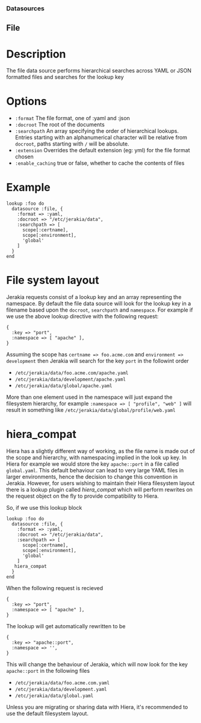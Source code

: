 ### Datasources ###

## File ##

# Description #

The file data source performs hierarchical searches across YAML or JSON formatted files and searches for the lookup key

# Options #

* `:format`  The file format, one of :yaml and :json
* `:docroot` The root of the documents
* `:searchpath` An array specifying the order of hierarchical lookups.  Entries starting with an alphanumerical character will be relative from `docroot`, paths starting with `/` will be absolute.
* `:extension` Overrides the default extension (eg: yml) for the file format chosen
* `:enable_caching` true or false, whether to cache the contents of files

# Example #

    lookup :foo do
      datasource :file, {
        :format => :yaml,
        :docroot => "/etc/jerakia/data",
        :searchpath => [
          scope[:certname],
          scope[:environment],
          'global'
        ]
      }
    end

# File system layout #

Jerakia requests consist of a lookup key and an array representing the namespace.  By default the file data source will look for the lookup key in a filename based upon the `docroot`, `searchpath` and `namespace`.  For example if we use the above lookup directive with the following request:

    {
      :key => "port",
      :namespace => [ "apache" ],
    }

Assuming the scope has `certname => foo.acme.com` and `environment => development` then Jerakia will search for the key `port` in the followint order

* `/etc/jerakia/data/foo.acme.com/apache.yaml`
* `/etc/jerakia/data/development/apache.yaml`
* `/etc/jerakia/data/global/apache.yaml`

More than one element used in the namespace will just expand the filesystem hierarchy, for example `:namespace => [ "profile", "web" ]` will result in something like `/etc/jerakia/data/global/profile/web.yaml`

# hiera_compat #

Hiera has a slightly different way of working, as the file name is made out of the scope and hierarchy, with namespacing implied in the look up key.  In Hiera for example we would store the key `apache::port` in a file called `global.yaml`.  This default behaviour can lead to very large YAML files in larger environments, hence the decision to change this convention in Jerakia.  However, for users wishing to maintain their Hiera filesystem layout there is a lookup plugin called _hiera_compat_ which will perform rewrites on the request object on the fly to provide compatibility to Hiera.

So, if we use this lookup block

    lookup :foo do
      datasource :file, {
        :format => :yaml,
        :docroot => "/etc/jerakia/data",
        :searchpath => [
          scope[:certname],
          scope[:environment],
          'global'
        ]
       hiera_compat
      }
    end

When the following request is recieved

    {
      :key => "port",
      :namespace => [ "apache" ],
    }

The lookup will get automatically rewritten to be

    {
      :key => "apache::port",
      :namespace => '',
    }

This will change the behaviour of Jerakia, which will now look for the key `apache::port` in the following files 

* `/etc/jerakia/data/foo.acme.com.yaml`
* `/etc/jerakia/data/development.yaml`
* `/etc/jerakia/data/global.yaml`

Unless you are migrating or sharing data with Hiera, it's recommended to use the default filesystem layout.

